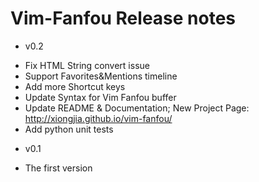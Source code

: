 # Vim-Fanfou Release notes
* v0.2
 - Fix HTML String convert issue 
 - Support Favorites&Mentions timeline
 - Add more Shortcut keys
 - Update Syntax for Vim Fanfou buffer
 - Update README & Documentation;
   New Project Page: http://xiongjia.github.io/vim-fanfou/
 - Add python unit tests
* v0.1
 - The first version


